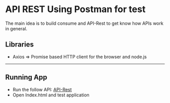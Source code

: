 # API REST Using Postman for test

The main idea is to build consume and API-Rest to get know how APIs work in general.

## Libraries 

- Axios => Promise based HTTP client for the browser and node.js

<hr>

## Running App

- Run the follow API: [API-Rest](https://github.com/aleffaso/ApiREST_Postman)
- Open Index.html and test application